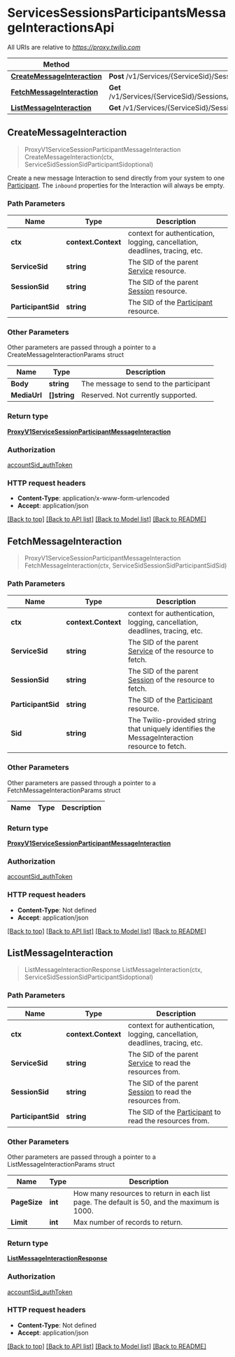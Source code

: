 # ServicesSessionsParticipantsMessageInteractionsApi

All URIs are relative to *https://proxy.twilio.com*

Method | HTTP request | Description
------------- | ------------- | -------------
[**CreateMessageInteraction**](ServicesSessionsParticipantsMessageInteractionsApi.md#CreateMessageInteraction) | **Post** /v1/Services/{ServiceSid}/Sessions/{SessionSid}/Participants/{ParticipantSid}/MessageInteractions | 
[**FetchMessageInteraction**](ServicesSessionsParticipantsMessageInteractionsApi.md#FetchMessageInteraction) | **Get** /v1/Services/{ServiceSid}/Sessions/{SessionSid}/Participants/{ParticipantSid}/MessageInteractions/{Sid} | 
[**ListMessageInteraction**](ServicesSessionsParticipantsMessageInteractionsApi.md#ListMessageInteraction) | **Get** /v1/Services/{ServiceSid}/Sessions/{SessionSid}/Participants/{ParticipantSid}/MessageInteractions | 



## CreateMessageInteraction

> ProxyV1ServiceSessionParticipantMessageInteraction CreateMessageInteraction(ctx, ServiceSidSessionSidParticipantSidoptional)



Create a new message Interaction to send directly from your system to one [Participant](https://www.twilio.com/docs/proxy/api/participant).  The `inbound` properties for the Interaction will always be empty.

### Path Parameters


Name | Type | Description
------------- | ------------- | -------------
**ctx** | **context.Context** | context for authentication, logging, cancellation, deadlines, tracing, etc.
**ServiceSid** | **string** | The SID of the parent [Service](https://www.twilio.com/docs/proxy/api/service) resource.
**SessionSid** | **string** | The SID of the parent [Session](https://www.twilio.com/docs/proxy/api/session) resource.
**ParticipantSid** | **string** | The SID of the [Participant](https://www.twilio.com/docs/proxy/api/participant) resource.

### Other Parameters

Other parameters are passed through a pointer to a CreateMessageInteractionParams struct


Name | Type | Description
------------- | ------------- | -------------
**Body** | **string** | The message to send to the participant
**MediaUrl** | **[]string** | Reserved. Not currently supported.

### Return type

[**ProxyV1ServiceSessionParticipantMessageInteraction**](ProxyV1ServiceSessionParticipantMessageInteraction.md)

### Authorization

[accountSid_authToken](../README.md#accountSid_authToken)

### HTTP request headers

- **Content-Type**: application/x-www-form-urlencoded
- **Accept**: application/json

[[Back to top]](#) [[Back to API list]](../README.md#documentation-for-api-endpoints)
[[Back to Model list]](../README.md#documentation-for-models)
[[Back to README]](../README.md)


## FetchMessageInteraction

> ProxyV1ServiceSessionParticipantMessageInteraction FetchMessageInteraction(ctx, ServiceSidSessionSidParticipantSidSid)



### Path Parameters


Name | Type | Description
------------- | ------------- | -------------
**ctx** | **context.Context** | context for authentication, logging, cancellation, deadlines, tracing, etc.
**ServiceSid** | **string** | The SID of the parent [Service](https://www.twilio.com/docs/proxy/api/service) of the resource to fetch.
**SessionSid** | **string** | The SID of the parent [Session](https://www.twilio.com/docs/proxy/api/session) of the resource to fetch.
**ParticipantSid** | **string** | The SID of the [Participant](https://www.twilio.com/docs/proxy/api/participant) resource.
**Sid** | **string** | The Twilio-provided string that uniquely identifies the MessageInteraction resource to fetch.

### Other Parameters

Other parameters are passed through a pointer to a FetchMessageInteractionParams struct


Name | Type | Description
------------- | ------------- | -------------

### Return type

[**ProxyV1ServiceSessionParticipantMessageInteraction**](ProxyV1ServiceSessionParticipantMessageInteraction.md)

### Authorization

[accountSid_authToken](../README.md#accountSid_authToken)

### HTTP request headers

- **Content-Type**: Not defined
- **Accept**: application/json

[[Back to top]](#) [[Back to API list]](../README.md#documentation-for-api-endpoints)
[[Back to Model list]](../README.md#documentation-for-models)
[[Back to README]](../README.md)


## ListMessageInteraction

> ListMessageInteractionResponse ListMessageInteraction(ctx, ServiceSidSessionSidParticipantSidoptional)



### Path Parameters


Name | Type | Description
------------- | ------------- | -------------
**ctx** | **context.Context** | context for authentication, logging, cancellation, deadlines, tracing, etc.
**ServiceSid** | **string** | The SID of the parent [Service](https://www.twilio.com/docs/proxy/api/service) to read the resources from.
**SessionSid** | **string** | The SID of the parent [Session](https://www.twilio.com/docs/proxy/api/session) to read the resources from.
**ParticipantSid** | **string** | The SID of the [Participant](https://www.twilio.com/docs/proxy/api/participant) to read the resources from.

### Other Parameters

Other parameters are passed through a pointer to a ListMessageInteractionParams struct


Name | Type | Description
------------- | ------------- | -------------
**PageSize** | **int** | How many resources to return in each list page. The default is 50, and the maximum is 1000.
**Limit** | **int** | Max number of records to return.

### Return type

[**ListMessageInteractionResponse**](ListMessageInteractionResponse.md)

### Authorization

[accountSid_authToken](../README.md#accountSid_authToken)

### HTTP request headers

- **Content-Type**: Not defined
- **Accept**: application/json

[[Back to top]](#) [[Back to API list]](../README.md#documentation-for-api-endpoints)
[[Back to Model list]](../README.md#documentation-for-models)
[[Back to README]](../README.md)

